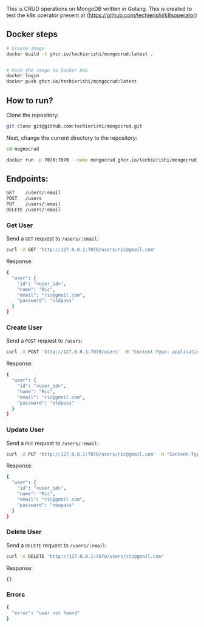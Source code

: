 This is CRUD operations on MongoDB written in Golang. This is created to test the k8s operator present at (https://github.com/techierishi/k8soperator)

## Docker steps 

```bash
# Create image
docker build -t ghcr.io/techierishi/mongocrud:latest .


# Push the image to Docker Hub
docker login
docker push ghcr.io/techierishi/mongocrud:latest

```
## How to run?
Clone the repository:
```sh
git clone git@github.com:techierishi/mongocrud.git
```
Next, change the current directory to the repository:
```sh
cd mognocrud
```

```sh
docker run -p 7070:7070 --name mongocrud ghcr.io/techierishi/mongocrud:latest
```

## Endpoints:
```sh
GET    /users/:email
POST   /users
PUT    /users/:email
DELETE /users/:email
```

### Get User
Send a `GET` request to `/users/:email`:
```sh
curl -X GET 'http://127.0.0.1:7070/users/ric@gmail.com'
```
Response:
```sh
{
  "user": {
    "id": "<user_id>",
    "name": "Ric",
    "email": "ric@gmail.com",
    "password": "oldpass"
  }
}
```
### Create User
Send a `POST` request to `/users`:
```sh
curl -X POST 'http://127.0.0.1:7070/users' -H "Content-Type: application/json" -d '{"name": "Ric", "email": "ric@gmail.com", "password": "oldpass"}'
```
Response:  
```sh
{
  "user": {
    "id": "<user_id>",
    "name": "Ric",
    "email": "ric@gmail.com",
    "password": "oldpass"
  }
}
```
### Update User
Send a `PUT` request to `/users/:email`:
```sh
curl -X PUT 'http://127.0.0.1:7070/users/ric@gmail.com' -H "Content-Type: application/json" -d '{"password": "newpass"}'
```
Response:
```sh
{
  "user": {
    "id": "<user_id>",
    "name": "Ric",
    "email": "ric@gmail.com",
    "password": "newpass"
  }
}
```

### Delete User
Send a `DELETE` request to `/users/:email`:
```sh
curl -X DELETE 'http://127.0.0.1:7070/users/ric@gmail.com'
```
Response:
```sh
{}
```

### Errors
```sh
{
  "error": "user not found"
}
```
